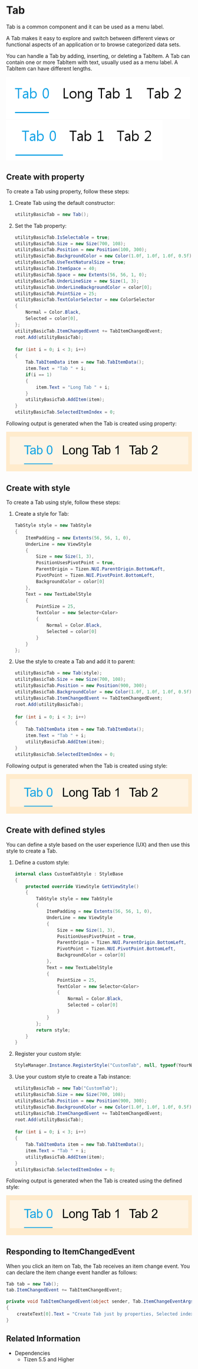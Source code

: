 # Tab

Tab is a common component and it can be used as a menu label.

A Tab makes it easy to explore and switch between different views or functional aspects of an application or to browse categorized data sets.

You can handle a Tab by adding, inserting, or deleting a TabItem. A Tab can contain one or more TabItem with text, usually used as a menu label. A TabItem can have different lengths.

![Tab](./media/tab.png) ![Tab](./media/tab2.png)

## Create with property

To create a Tab using property, follow these steps:

1. Create Tab using the default constructor:

    ```cs
    utilityBasicTab = new Tab();
    ```

2. Set the Tab property:

    ```cs
    utilityBasicTab.IsSelectable = true;
    utilityBasicTab.Size = new Size(700, 108);
    utilityBasicTab.Position = new Position(100, 300);
    utilityBasicTab.BackgroundColor = new Color(1.0f, 1.0f, 1.0f, 0.5f);
    utilityBasicTab.UseTextNaturalSize = true;
    utilityBasicTab.ItemSpace = 40;
    utilityBasicTab.Space = new Extents(56, 56, 1, 0);
    utilityBasicTab.UnderLineSize = new Size(1, 3);
    utilityBasicTab.UnderLineBackgroundColor = color[0];
    utilityBasicTab.PointSize = 25;
    utilityBasicTab.TextColorSelector = new ColorSelector
    {
        Normal = Color.Black,
        Selected = color[0],
    };
    utilityBasicTab.ItemChangedEvent += TabItemChangedEvent;
    root.Add(utilityBasicTab);

    for (int i = 0; i < 3; i++)
    {
        Tab.TabItemData item = new Tab.TabItemData();
        item.Text = "Tab " + i;
        if(i == 1)
        {
            item.Text = "Long Tab " + i;
        }
        utilityBasicTab.AddItem(item);
    }
    utilityBasicTab.SelectedItemIndex = 0;
    ```

Following output is generated when the Tab is created using property:

![Tab](./media/tab.gif)

## Create with style

To create a Tab using style, follow these steps:

1. Create a style for Tab:

    ```cs
    TabStyle style = new TabStyle
    {
        ItemPadding = new Extents(56, 56, 1, 0),
        UnderLine = new ViewStyle
        {
            Size = new Size(1, 3),
            PositionUsesPivotPoint = true,
            ParentOrigin = Tizen.NUI.ParentOrigin.BottomLeft,
            PivotPoint = Tizen.NUI.PivotPoint.BottomLeft,
            BackgroundColor = color[0]
        },
        Text = new TextLabelStyle
        {
            PointSize = 25,
            TextColor = new Selector<Color>
            {
                Normal = Color.Black,
                Selected = color[0]
            }
        }
    };
    ```

2. Use the style to create a Tab and add it to parent:

    ```cs
    utilityBasicTab = new Tab(style);
    utilityBasicTab.Size = new Size(700, 108);
    utilityBasicTab.Position = new Position(900, 300);
    utilityBasicTab.BackgroundColor = new Color(1.0f, 1.0f, 1.0f, 0.5f);
    utilityBasicTab.ItemChangedEvent += TabItemChangedEvent;
    root.Add(utilityBasicTab);

    for (int i = 0; i < 3; i++)
    {
        Tab.TabItemData item = new Tab.TabItemData();
        item.Text = "Tab " + i;
        utilityBasicTab.AddItem(item);
    }
    utilityBasicTab.SelectedItemIndex = 0;
    ```

Following output is generated when the Tab is created using style:

![Tab](./media/tab.gif)

## Create with defined styles

You can define a style based on the user experience (UX) and then use this style to create a Tab.

1. Define a custom style:

    ```cs
    internal class CustomTabStyle : StyleBase
    {
        protected override ViewStyle GetViewStyle()
        {
            TabStyle style = new TabStyle
            {
                ItemPadding = new Extents(56, 56, 1, 0),
                UnderLine = new ViewStyle
                {
                    Size = new Size(1, 3),
                    PositionUsesPivotPoint = true,
                    ParentOrigin = Tizen.NUI.ParentOrigin.BottomLeft,
                    PivotPoint = Tizen.NUI.PivotPoint.BottomLeft,
                    BackgroundColor = color[0]
                },
                Text = new TextLabelStyle
                {
                    PointSize = 25,
                    TextColor = new Selector<Color>
                    {
                        Normal = Color.Black,
                        Selected = color[0]
                    }
                }
            };
            return style;
        }
    }
    ```

2. Register your custom style:

    ```cs
    StyleManager.Instance.RegisterStyle("CustomTab", null, typeof(YourNameSpace.CustomTabStyle));
    ```

3. Use your custom style to create a Tab instance:

    ```cs
    utilityBasicTab = new Tab("CustomTab");
    utilityBasicTab.Size = new Size(700, 108);
    utilityBasicTab.Position = new Position(900, 300);
    utilityBasicTab.BackgroundColor = new Color(1.0f, 1.0f, 1.0f, 0.5f);
    utilityBasicTab.ItemChangedEvent += TabItemChangedEvent;
    root.Add(utilityBasicTab);

    for (int i = 0; i < 3; i++)
    {
        Tab.TabItemData item = new Tab.TabItemData();
        item.Text = "Tab " + i;
        utilityBasicTab.AddItem(item);
    }
    utilityBasicTab.SelectedItemIndex = 0;
    ```

Following output is generated when the Tab is created using the defined style:

![Tab](./media/tab.gif)

## Responding to ItemChangedEvent

When you click an item on Tab, the Tab receives an item change event.
You can declare the item change event handler as follows:

```cs
Tab tab = new Tab();
tab.ItemChangedEvent += TabItemChangedEvent;
```

```cs
private void TabItemChangedEvent(object sender, Tab.ItemChangeEventArgs e)
{
    createText[0].Text = "Create Tab just by properties, Selected index from " + e.PreviousIndex + " to " + e.CurrentIndex;
}
```

## Related Information

- Dependencies
  -   Tizen 5.5 and Higher